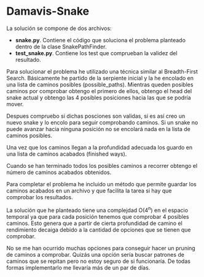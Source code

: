 # Damavis-Snake

La solución se compone de dos archivos:
- **snake.py**. Contiene el código que soluciona el problema planteado dentro de la clase SnakePathFinder.
- **test_snake.py**. Contiene los test que comprueban la validez del resultado.


Para solucionar el problema he utilizado una técnica similar al Breadth-First Search.
Básicamente he partido de la serpiente inicial y la he encolado en una lista de caminos posibles (possible_paths).
Mientras queden posibles caminos por comprobar obtengo el primero de ellos, obtengo el head del snake actual y obtengo las 4 posibles posiciones hacia las que se podría mover.

Despues compruebo si dichas posciones son validas, si es así creo un nuevo snake y lo encolo para seguir comprobando caminos. Si un snake no puede avanzar hacia ninguna posición no se encolará nada en la lista de caminos posibles.

Una vez que los caminos llegan a la profundidad adecuada los guardo en una lista de caminos acabados (finished ways).

Cuando se han terminado todos los posibles caminos a recorrer obtengo el número de caminos acabados obtenidos.


Para completar el problema he incluido un método que permite guardar los caminos acabados en un archivo y que facilita la tarea si hay que comprobar los resultados.


La solución que he planteado tiene una complejdad O(4<sup>n</sup>) en el espacio temporal ya que para cada posición tenemos que comprobar 4 posibles caminos. Esto genera que a partir de cierta profundidad de camino el rendimiento decaiga debido a la cantidad de opciones que se tienen que comprobar. 

No se me han ocurrido muchas opciones para conseguir hacer un pruning de caminos a comprobar. Quizás una opción sería buscar patrones de caminos que se repitan pero no estoy seguro de si funcionaría. De todas formas implementarlo me llevaría más de un par de días.

